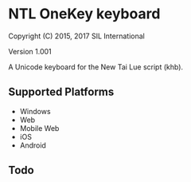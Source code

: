 NTL OneKey keyboard
===================

Copyright (C) 2015, 2017 SIL International

Version 1.001

A Unicode keyboard for the New Tai Lue script (khb).

Supported Platforms
-------------------
 * Windows
 * Web
 * Mobile Web
 * iOS
 * Android

Todo
----
